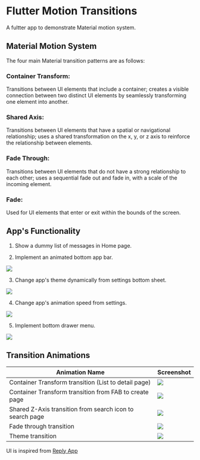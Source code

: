 # Flutter Motion Transitions

A fultter app to demonstrate Material motion system.

## Material Motion System
The four main Material transition patterns are as follows:

### Container Transform: 

Transitions between UI elements that include a container; creates a visible connection between two distinct UI elements by seamlessly transforming one element into another.

### Shared Axis: 

Transitions between UI elements that have a spatial or navigational relationship; uses a shared transformation on the x, y, or z axis to reinforce the relationship between elements.

### Fade Through: 

Transitions between UI elements that do not have a strong relationship to each other; uses a sequential fade out and fade in, with a scale of the incoming element.

### Fade: 
Used for UI elements that enter or exit within the bounds of the screen.


## App's Functionality

1. Show a dummy list of messages in Home page.

2. Implement an animated bottom app bar.

![](images/bottom_app_bar.png)

3. Change app's theme dynamically from settings bottom sheet.

![](images/theme_options.png)

4. Change app's animation speed from settings.

![](images/animation_speed.png)

5. Implement bottom drawer menu.

![](images/bottom_drawer.png)


## Transition Animations

| Animation Name        |      Screenshot     |
|-----------------------|:--------------------|
| Container Transform transition (List to detail page) |  ![](images/list_to_detail_transition.gif)
| Container Transform transition from FAB to create page |    ![](images/fab_transition.gif)
| Shared Z-Axis transition from search icon to search page  | ![](images/shared_axis_transition.gif)
| Fade through transition | ![](images/fade_through_transition.gif)
| Theme transition | ![](images/theme_transition.gif)


UI is inspired from [Reply App](https://material.io/design/material-studies/reply.html#about-reply)
